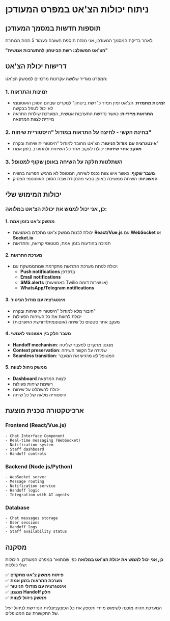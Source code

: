 # ניתוח יכולות הצ'אט במפרט המעודכן

## תוספות חדשות במסמך המעודכן

לאחר בדיקת המסמך המעודכן, אני מזהה תוספת חשובה בעמוד 5 תחת הכותרת:

**"הצ'אט המשולב: רשת הביטחון להתערבות אנושית"**

## דרישות יכולת הצ'אט

המפרט מגדיר שלושה עקרונות מרכזיים לממשק הצ'אט:

### 1. זמינות והתראות
- **זמינות מתמדת**: הצ'אט זמין תמיד כ"רשת ביטחון" למקרים שבהם הסוכן האוטונומי לא יכול לטפל בבקשה
- **התראות מיידיות**: כאשר נדרשת התערבות אנושית, המערכת שולחת התראה מיידית לצוות המרפאה

### 2. בחינת הקשי - לחיצה על התראות במודול "היסטוריית שיחות"
- **אינטגרציה עם מודול הניטור**: הצ'אט מחובר למודול "היסטוריית שיחות ובקרה"
- **מעקב אחר שיחות**: יכולת לעקוב אחר כל השיחות ולהתערב בזמן אמת

### 3. השתלטות חלקה על השיחה באופן שקוף למטופל
- **מעבר שקוף**: כאשר איש צוות נכנס לשיחה, המטופל לא מרגיש הפרעה בחוויה
- **המשכיות**: השיחה ממשיכה באופן טבעי מהנקודה שבה הסוכן האוטונומי הפסיק

## יכולות המימוש שלי

### כן, אני יכול לממש את יכולת הצ'אט במלואה:

#### 1. **ממשק צ'אט בזמן אמת**
- יכולת לבנות ממשק צ'אט מתקדם באמצעות **React/Vue.js** עם **WebSocket** או **Socket.io**
- תמיכה בהודעות בזמן אמת, סטטוסי קריאה, והתראות

#### 2. **מערכת התראות**
- יכולת לפתח מערכת התראות מתקדמת שמתממשקת עם:
  - **Push notifications** בדפדפן
  - **Email notifications**
  - **SMS alerts** (באמצעות Twilio או שירות דומה)
  - **WhatsApp/Telegram notifications**

#### 3. **אינטגרציה עם מודול הניטור**
- חיבור מלא למודול "היסטוריית שיחות ובקרה"
- יכולת לראות את כל השיחות הפעילות
- מעקב אחר סטטוס כל שיחה (אוטונומית/דורשת התערבות)

#### 4. **מעבר חלק בין אוטונומי לאנושי**
- **Handoff mechanism**: מנגנון מתקדם למעבר שליטה
- **Context preservation**: שמירה על הקשר השיחה
- **Seamless transition**: המטופל לא מרגיש את המעבר

#### 5. **ממשק ניהול לצוות**
- **Dashboard** לצוות המרפאה
- רשימת שיחות פעילות
- יכולת להשתלט על שיחות
- היסטוריה מלאה של כל שיחה

## ארכיטקטורה טכנית מוצעת

### Frontend (React/Vue.js)
```
- Chat Interface Component
- Real-time messaging (WebSocket)
- Notification system
- Staff dashboard
- Handoff controls
```

### Backend (Node.js/Python)
```
- WebSocket server
- Message routing
- Notification service
- Handoff logic
- Integration with AI agents
```

### Database
```
- Chat messages storage
- User sessions
- Handoff logs
- Staff availability status
```

## מסקנה

**כן, אני יכול לממש את יכולת הצ'אט במלואה** כפי שמתואר במפרט המעודכן. היכולות שלי כוללות:

✅ **פיתוח ממשק צ'אט מתקדם**  
✅ **מערכת התראות בזמן אמת**  
✅ **אינטגרציה עם מודולי הניטור**  
✅ **מנגנון Handoff חלק**  
✅ **ממשק ניהול לצוות**  

המערכת תהיה מוכנה לשימוש מיידי ותספק את כל הפונקציונליות הנדרשת לניהול יעיל של התקשורת עם המטופלים.
